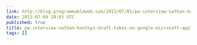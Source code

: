 ```yaml
---
link: http://blog.programmableweb.com/2013/07/01/pw-interview-nathan-kontnys-draft-takes-on-google-microsoft-apple/
date: 2013-07-09 18:03 UTC
published: true
title: pw-interview-nathan-kontnys-draft-takes-on-google-microsoft-apple
tags: []
---
```



